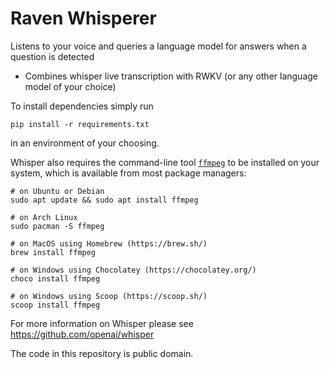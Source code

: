 # Raven Whisperer

Listens to your voice and queries a language model for answers when a question is detected
- Combines whisper live transcription with RWKV (or any other language model of your choice) 

To install dependencies simply run
```
pip install -r requirements.txt
```
in an environment of your choosing.

Whisper also requires the command-line tool [`ffmpeg`](https://ffmpeg.org/) to be installed on your system, which is available from most package managers:

```
# on Ubuntu or Debian
sudo apt update && sudo apt install ffmpeg

# on Arch Linux
sudo pacman -S ffmpeg

# on MacOS using Homebrew (https://brew.sh/)
brew install ffmpeg

# on Windows using Chocolatey (https://chocolatey.org/)
choco install ffmpeg

# on Windows using Scoop (https://scoop.sh/)
scoop install ffmpeg
```

For more information on Whisper please see https://github.com/openai/whisper

The code in this repository is public domain.
